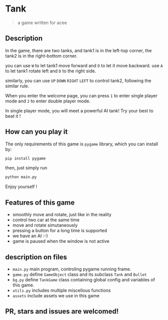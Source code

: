 # Tank
> a game written for acee

## Description
In the game, there are two tanks, and tank1 is in the left-top corner, the tank2 is in the right-bottom corner.

you can use `W` to let tank1 move forward and `D` to let it move backward. use `A` to let tank1 rotate left and `D` to the right side.

similarly, you can use `UP` `DOWN` `RIGHT` `LEFT` to control tank2, following the similar rule.

When you enter the welcome page, you can press `1` to enter single player mode and `2` to enter double player mode.

In single player mode, you will meet a powerful AI tank! Try your best to beat it !

## How can you play it
The only requirements of this game is `pygame` library, which you can install by:
```bash
pip install pygame
```
then, just simply run
```bash
python main.py
```
Enjoy yourself !

## Features of this game
* smoothly move and rotate, just like in the reality
* control two car at the same time
* move and rotate simutaneously
* pressing a button for a long time is supported
* we have an AI :-)
* game is paused when the window is not active


## description on files
* `main.py` main program, controling pygame running frame.
* `game.py` define `GameObject` class and its subclass `Tank` and `Bullet`
* `bg.py` define `TankGame` class containing global config and variables of this game.
* `utils.py` includes multiple miscellous functions
* `assets` include assets we use in this game

## PR, stars and issues are welcomed!
